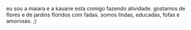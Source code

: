 eu sou a maiara e a kauane esta comigo fazendo atividade. gostamos de flores e de jardins floridos com fadas. somos lindas, educadas, fofas e amorosas. ;)

